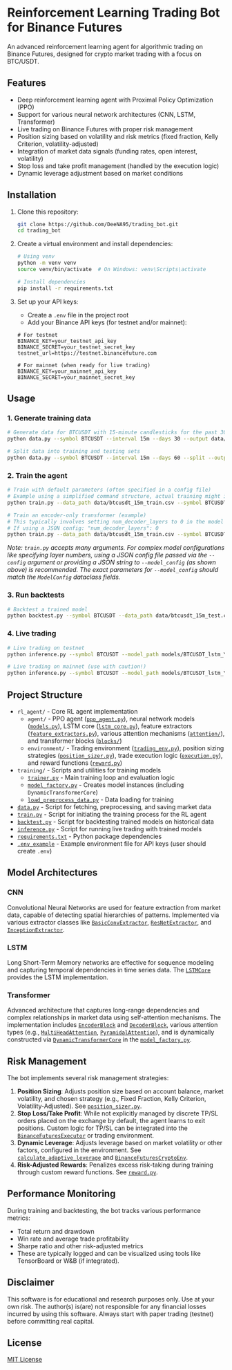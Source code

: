 # Reinforcement Learning Trading Bot for Binance Futures

An advanced reinforcement learning agent for algorithmic trading on Binance Futures, designed for crypto market trading with a focus on BTC/USDT.

## Features

- Deep reinforcement learning agent with Proximal Policy Optimization (PPO)
- Support for various neural network architectures (CNN, LSTM, Transformer)
- Live trading on Binance Futures with proper risk management
- Position sizing based on volatility and risk metrics (fixed fraction, Kelly Criterion, volatility-adjusted)
- Integration of market data signals (funding rates, open interest, volatility)
- Stop loss and take profit management (handled by the execution logic)
- Dynamic leverage adjustment based on market conditions

## Installation

1. Clone this repository:

   ```bash
   git clone https://github.com/DeeNA95/trading_bot.git
   cd trading_bot
   ```

2. Create a virtual environment and install dependencies:

   ```bash
   # Using venv
   python -m venv venv
   source venv/bin/activate  # On Windows: venv\Scripts\activate

   # Install dependencies
   pip install -r requirements.txt
   ```

3. Set up your API keys:
   - Create a `.env` file in the project root
   - Add your Binance API keys (for testnet and/or mainnet):

   ```
   # For testnet
   BINANCE_KEY=your_testnet_api_key
   BINANCE_SECRET=your_testnet_secret_key
   testnet_url=https://testnet.binancefuture.com

   # For mainnet (when ready for live trading)
   BINANCE_KEY=your_mainnet_api_key
   BINANCE_SECRET=your_mainnet_secret_key
   ```

## Usage

### 1. Generate training data

```bash
# Generate data for BTCUSDT with 15-minute candlesticks for the past 30 days
python data.py --symbol BTCUSDT --interval 15m --days 30 --output data/btcusdt_15m.csv

# Split data into training and testing sets
python data.py --symbol BTCUSDT --interval 15m --days 60 --split --output data/btcusdt_15m_split.csv
```

### 2. Train the agent

```bash
# Train with default parameters (often specified in a config file)
# Example using a simplified command structure, actual training might involve a config file:
python train.py --data_path data/btcusdt_15m_train.csv --symbol BTCUSDT --model_type lstm --train_episodes 100 --output_dir models/

# Train an encoder-only transformer (example)
# This typically involves setting num_decoder_layers to 0 in the model configuration.
# If using a JSON config: "num_decoder_layers": 0
python train.py --data_path data/btcusdt_15m_train.csv --symbol BTCUSDT --model_type transformer --train_episodes 200 --leverage 3 --window_size 50 --output_dir models/ --model_config '{"num_encoder_layers": 6, "num_decoder_layers": 0, "embedding_dim": 128}'
```
*Note: `train.py` accepts many arguments. For complex model configurations like specifying layer numbers, using a JSON config file passed via the `--config` argument or providing a JSON string to `--model_config` (as shown above) is recommended. The exact parameters for `--model_config` should match the `ModelConfig` dataclass fields.*

### 3. Run backtests

```bash
# Backtest a trained model
python backtest.py --symbol BTCUSDT --data_path data/btcusdt_15m_test.csv --model_path models/BTCUSDT_lstm_YYYYMMDD_HHMMSS/model.pt --model_type lstm --output_dir results/
```

### 4. Live trading

```bash
# Live trading on testnet
python inference.py --symbol BTCUSDT --model_path models/BTCUSDT_lstm_YYYYMMDD_HHMMSS/model.pt --model_type lstm --interval 1m --testnet --output_dir logs/

# Live trading on mainnet (use with caution!)
python inference.py --symbol BTCUSDT --model_path models/BTCUSDT_lstm_YYYYMMDD_HHMMSS/model.pt --model_type lstm --interval 1m --output_dir logs/
```

## Project Structure

- `rl_agent/` - Core RL agent implementation
  - `agent/` - PPO agent ([`ppo_agent.py`](rl_agent/agent/ppo_agent.py:0)), neural network models ([`models.py`](rl_agent/agent/models.py:0)), LSTM core ([`lstm_core.py`](rl_agent/agent/lstm_core.py:0)), feature extractors ([`feature_extractors.py`](rl_agent/agent/feature_extractors.py:0)), various attention mechanisms ([`attention/`](rl_agent/agent/attention/)), and transformer blocks ([`blocks/`](rl_agent/agent/blocks/))
  - `environment/` - Trading environment ([`trading_env.py`](rl_agent/environment/trading_env.py:0)), position sizing strategies ([`position_sizer.py`](rl_agent/environment/position_sizer.py:0)), trade execution logic ([`execution.py`](rl_agent/environment/execution.py:0)), and reward functions ([`reward.py`](rl_agent/environment/reward.py:0))
- `training/` - Scripts and utilities for training models
  - [`trainer.py`](training/trainer.py:0) - Main training loop and evaluation logic
  - [`model_factory.py`](training/model_factory.py:0) - Creates model instances (including `DynamicTransformerCore`)
  - [`load_preprocess_data.py`](training/load_preprocess_data.py:0) - Data loading for training
- [`data.py`](data.py:0) - Script for fetching, preprocessing, and saving market data
- [`train.py`](train.py:0) - Script for initiating the training process for the RL agent
- [`backtest.py`](backtest.py:0) - Script for backtesting trained models on historical data
- [`inference.py`](inference.py:0) - Script for running live trading with trained models
- [`requirements.txt`](requirements.txt:0) - Python package dependencies
- [`.env_example`](.env_example:0) - Example environment file for API keys (user should create `.env`)

## Model Architectures

### CNN
Convolutional Neural Networks are used for feature extraction from market data, capable of detecting spatial hierarchies of patterns. Implemented via various extractor classes like [`BasicConvExtractor`](rl_agent/agent/feature_extractors.py:14), [`ResNetExtractor`](rl_agent/agent/feature_extractors.py:246), and [`InceptionExtractor`](rl_agent/agent/feature_extractors.py:401).

### LSTM
Long Short-Term Memory networks are effective for sequence modeling and capturing temporal dependencies in time series data. The [`LSTMCore`](rl_agent/agent/lstm_core.py:5) provides the LSTM implementation.

### Transformer
Advanced architecture that captures long-range dependencies and complex relationships in market data using self-attention mechanisms. The implementation includes [`EncoderBlock`](rl_agent/agent/blocks/encoder_block.py:10) and [`DecoderBlock`](rl_agent/agent/blocks/decoder_block.py:10), various attention types (e.g., [`MultiHeadAttention`](rl_agent/agent/attention/multi_head_attention.py:6), [`PyramidalAttention`](rl_agent/agent/attention/pyramidal_attention.py:7)), and is dynamically constructed via [`DynamicTransformerCore`](training/model_factory.py:80) in the [`model_factory.py`](training/model_factory.py:0).

## Risk Management

The bot implements several risk management strategies:

1.  **Position Sizing**: Adjusts position size based on account balance, market volatility, and chosen strategy (e.g., Fixed Fraction, Kelly Criterion, Volatility-Adjusted). See [`position_sizer.py`](rl_agent/environment/position_sizer.py:0).
2.  **Stop Loss/Take Profit**: While not explicitly managed by discrete TP/SL orders placed on the exchange by default, the agent learns to exit positions. Custom logic for TP/SL can be integrated into the [`BinanceFuturesExecutor`](rl_agent/environment/execution.py:20) or trading environment.
3.  **Dynamic Leverage**: Adjusts leverage based on market volatility or other factors, configured in the environment. See [`calculate_adaptive_leverage`](rl_agent/environment/utils.py:9) and [`BinanceFuturesCryptoEnv`](rl_agent/environment/trading_env.py:33).
4.  **Risk-Adjusted Rewards**: Penalizes excess risk-taking during training through custom reward functions. See [`reward.py`](rl_agent/environment/reward.py:0).

## Performance Monitoring

During training and backtesting, the bot tracks various performance metrics:

- Total return and drawdown
- Win rate and average trade profitability
- Sharpe ratio and other risk-adjusted metrics
- These are typically logged and can be visualized using tools like TensorBoard or W&B (if integrated).

## Disclaimer

This software is for educational and research purposes only. Use at your own risk. The author(s) is(are) not responsible for any financial losses incurred by using this software. Always start with paper trading (testnet) before committing real capital.

## License

[MIT License](LICENSE)
